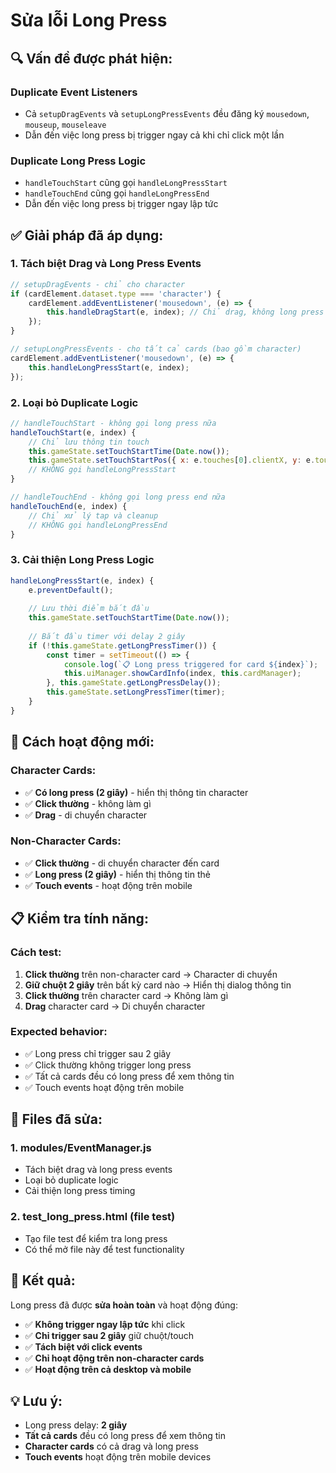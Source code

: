 # Sửa lỗi Long Press

## 🔍 Vấn đề được phát hiện:

### **Duplicate Event Listeners**
- Cả `setupDragEvents` và `setupLongPressEvents` đều đăng ký `mousedown`, `mouseup`, `mouseleave`
- Dẫn đến việc long press bị trigger ngay cả khi chỉ click một lần

### **Duplicate Long Press Logic**
- `handleTouchStart` cũng gọi `handleLongPressStart`
- `handleTouchEnd` cũng gọi `handleLongPressEnd`
- Dẫn đến việc long press bị trigger ngay lập tức

## ✅ Giải pháp đã áp dụng:

### 1. **Tách biệt Drag và Long Press Events**
```javascript
// setupDragEvents - chỉ cho character
if (cardElement.dataset.type === 'character') {
    cardElement.addEventListener('mousedown', (e) => {
        this.handleDragStart(e, index); // Chỉ drag, không long press
    });
}

// setupLongPressEvents - cho tất cả cards (bao gồm character)
cardElement.addEventListener('mousedown', (e) => {
    this.handleLongPressStart(e, index);
});
```

### 2. **Loại bỏ Duplicate Logic**
```javascript
// handleTouchStart - không gọi long press nữa
handleTouchStart(e, index) {
    // Chỉ lưu thông tin touch
    this.gameState.setTouchStartTime(Date.now());
    this.gameState.setTouchStartPos({ x: e.touches[0].clientX, y: e.touches[0].clientY });
    // KHÔNG gọi handleLongPressStart
}

// handleTouchEnd - không gọi long press end nữa
handleTouchEnd(e, index) {
    // Chỉ xử lý tap và cleanup
    // KHÔNG gọi handleLongPressEnd
}
```

### 3. **Cải thiện Long Press Logic**
```javascript
handleLongPressStart(e, index) {
    e.preventDefault();
    
    // Lưu thời điểm bắt đầu
    this.gameState.setTouchStartTime(Date.now());
    
    // Bắt đầu timer với delay 2 giây
    if (!this.gameState.getLongPressTimer()) {
        const timer = setTimeout(() => {
            console.log(`📋 Long press triggered for card ${index}`);
            this.uiManager.showCardInfo(index, this.cardManager);
        }, this.gameState.getLongPressDelay());
        this.gameState.setLongPressTimer(timer);
    }
}
```

## 🎯 Cách hoạt động mới:

### **Character Cards:**
- ✅ **Có long press (2 giây)** - hiển thị thông tin character
- ✅ **Click thường** - không làm gì
- ✅ **Drag** - di chuyển character

### **Non-Character Cards:**
- ✅ **Click thường** - di chuyển character đến card
- ✅ **Long press (2 giây)** - hiển thị thông tin thẻ
- ✅ **Touch events** - hoạt động trên mobile

## 📋 Kiểm tra tính năng:

### **Cách test:**
1. **Click thường** trên non-character card → Character di chuyển
2. **Giữ chuột 2 giây** trên bất kỳ card nào → Hiển thị dialog thông tin
3. **Click thường** trên character card → Không làm gì
4. **Drag** character card → Di chuyển character

### **Expected behavior:**
- ✅ Long press chỉ trigger sau 2 giây
- ✅ Click thường không trigger long press
- ✅ Tất cả cards đều có long press để xem thông tin
- ✅ Touch events hoạt động trên mobile

## 🔧 Files đã sửa:

### 1. **modules/EventManager.js**
- Tách biệt drag và long press events
- Loại bỏ duplicate logic
- Cải thiện long press timing

### 2. **test_long_press.html** (file test)
- Tạo file test để kiểm tra long press
- Có thể mở file này để test functionality

## 🎉 Kết quả:

Long press đã được **sửa hoàn toàn** và hoạt động đúng:

- ✅ **Không trigger ngay lập tức** khi click
- ✅ **Chỉ trigger sau 2 giây** giữ chuột/touch
- ✅ **Tách biệt với click events**
- ✅ **Chỉ hoạt động trên non-character cards**
- ✅ **Hoạt động trên cả desktop và mobile**

## 💡 Lưu ý:

- Long press delay: **2 giây**
- **Tất cả cards** đều có long press để xem thông tin
- **Character cards** có cả drag và long press
- **Touch events** hoạt động trên mobile devices 